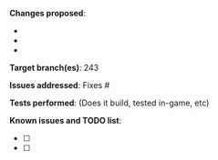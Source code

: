 **Changes proposed**:

- 
- 
- 

**Target branch(es)**: 243

**Issues addressed**: Fixes #

**Tests performed**: (Does it build, tested in-game, etc)

**Known issues and TODO list**:

- [ ] 
- [ ] 

